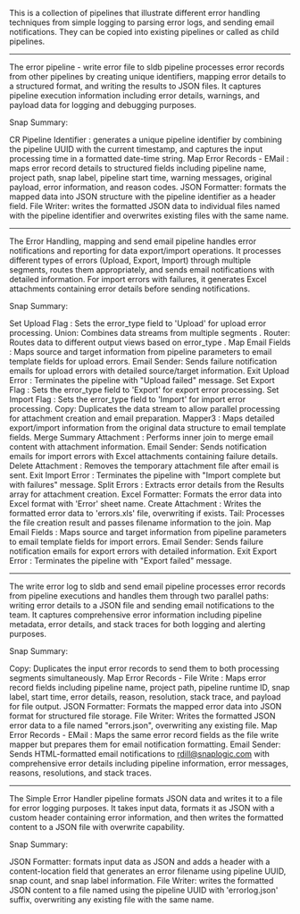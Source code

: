 This is a collection of pipelines that illustrate different error handling techniques from simple logging to parsing error logs, and sending email notifications. They can be copied into existing pipelines or called as child pipelines.

*******

The error pipeline - write error file to sldb pipeline processes error records from other pipelines by creating unique identifiers, mapping error details to a structured format, and writing the results to JSON files. It captures pipeline execution information including error details, warnings, and payload data for logging and debugging purposes.

Snap Summary:

CR Pipeline Identifier : generates a unique pipeline identifier by combining the pipeline UUID with the current timestamp, and captures the input processing time in a formatted date-time string.
Map Error Records - EMail : maps error record details to structured fields including pipeline name, project path, snap label, pipeline start time, warning messages, original payload, error information, and reason codes.
JSON Formatter: formats the mapped data into JSON structure with the pipeline identifier as a header field.
File Writer: writes the formatted JSON data to individual files named with the pipeline identifier and overwrites existing files with the same name.

*******

The Error Handling, mapping and send email pipeline handles error notifications and reporting for data export/import operations. It processes different types of errors (Upload, Export, Import) through multiple segments, routes them appropriately, and sends email notifications with detailed information. For import errors with failures, it generates Excel attachments containing error details before sending notifications.

Snap Summary:

Set Upload Flag : Sets the error_type field to 'Upload' for upload error processing.
Union: Combines data streams from multiple segments .
Router: Routes data to different output views based on error_type .
Map Email Fields : Maps source and target information from pipeline parameters to email template fields for upload errors.
Email Sender: Sends failure notification emails for upload errors with detailed source/target information.
Exit Upload Error : Terminates the pipeline with "Upload failed" message.
Set Export Flag : Sets the error_type field to 'Export' for export error processing.
Set Import Flag : Sets the error_type field to 'Import' for import error processing.
Copy: Duplicates the data stream to allow parallel processing for attachment creation and email preparation.
Mapper3 : Maps detailed export/import information from the original data structure to email template fields.
Merge Summary Attachment : Performs inner join to merge email content with attachment information.
Email Sender: Sends notification emails for import errors with Excel attachments containing failure details.
Delete Attachment : Removes the temporary attachment file after email is sent.
Exit Import Error : Terminates the pipeline with "Import complete but with failures" message.
Split Errors : Extracts error details from the Results array for attachment creation.
Excel Formatter: Formats the error data into Excel format with 'Error' sheet name.
Create Attachment : Writes the formatted error data to 'errors.xls' file, overwriting if exists.
Tail: Processes the file creation result and passes filename information to the join.
Map Email Fields : Maps source and target information from pipeline parameters to email template fields for import errors.
Email Sender: Sends failure notification emails for export errors with detailed information.
Exit Export Error : Terminates the pipeline with "Export failed" message.

*******

The write error log to sldb and send email pipeline processes error records from pipeline executions and handles them through two parallel paths: writing error details to a JSON file and sending email notifications to the team. It captures comprehensive error information including pipeline metadata, error details, and stack traces for both logging and alerting purposes.

Snap Summary:

Copy: Duplicates the input error records to send them to both processing segments simultaneously.
Map Error Records - File Write : Maps error record fields including pipeline name, project path, pipeline runtime ID, snap label, start time, error details, reason, resolution, stack trace, and payload for file output.
JSON Formatter: Formats the mapped error data into JSON format for structured file storage.
File Writer: Writes the formatted JSON error data to a file named "errors.json", overwriting any existing file.
Map Error Records - EMail : Maps the same error record fields as the file write mapper but prepares them for email notification formatting.
Email Sender: Sends HTML-formatted email notifications to rdill@snaplogic.com with comprehensive error details including pipeline information, error messages, reasons, resolutions, and stack traces.

*******

The Simple Error Handler pipeline formats JSON data and writes it to a file for error logging purposes. It takes input data, formats it as JSON with a custom header containing error information, and then writes the formatted content to a JSON file with overwrite capability.

Snap Summary:

JSON Formatter: formats input data as JSON and adds a header with a content-location field that generates an error filename using pipeline UUID, snap count, and snap label information.
File Writer: writes the formatted JSON content to a file named using the pipeline UUID with 'errorlog.json' suffix, overwriting any existing file with the same name.
